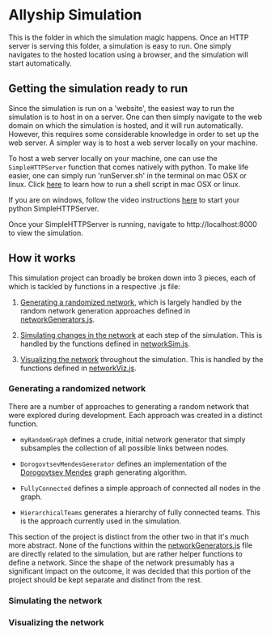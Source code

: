 # Allyship Simulation

This is the folder in which the simulation magic happens. Once an HTTP server is serving this folder, a simulation is easy to run. One simply navigates to the hosted location using a browser, and the simulation will start automatically.

## Getting the simulation ready to run

Since the simulation is run on a 'website', the easiest way to run the simulation is to host in on a server. One can then simply navigate to the web domain on which the simulation is hosted, and it will run automatically. However, this requires some considerable knowledge in order to set up the web server. A simpler way is to host a web server locally on your machine.

To host a web server locally on your machine, one can use the ```SimpleHTTPServer``` function that comes natively with python. To make life easier, one can simply run 'runServer.sh' in the terminal on mac OSX or linux. Click [here](https://apple.stackexchange.com/a/235129) to learn how to run a shell script in mac OSX or linux.

If you are on windows, follow the video instructions [here](https://www.youtube.com/watch?v=tV7TW-iK6GA) to start your python SimpleHTTPServer.

Once your SimpleHTTPServer is running, navigate to http://localhost:8000 to view the simulation.

## How it works

This simulation project can broadly be broken down into 3 pieces, each of which is tackled by functions in a respective .js file:

1. [Generating a randomized network](#Generating-a-randomized-network), which is largely handled by the random network generation approaches defined in [networkGenerators.js](/networkGenerators.js).

2. [Simulating changes in the network](#Simulationg-changes-in-the-network) at each step of the simulation. This is handled by the functions defined in [networkSim.js](/networkSim.js). 

3. [Visualizing the network](#Visualizing-the-network) throughout the simulation. This is handled by the functions defined in [networkViz.js](/networkViz.js).


### Generating a randomized network

There are a number of approaches to generating a random network that were explored during development. Each approach was created in a distinct function.

* `myRandomGraph` defines a crude, initial network generator that simply subsamples the collection of all possible links between nodes. 

* `DorogovtsevMendesGenerator` defines an implementation of the [Dorogovtsev Mendes](http://graphstream-project.org/doc/Generators/Dorogovtsev-Mendes-generator/) graph generating algorithm.

* `FullyConnected` defines a simple approach of connected all nodes in the graph.

* `HierarchicalTeams` generates a hierarchy of fully connected teams. This is the approach currently used in the simulation.

This section of the project is distinct from the other two in that it's much more abstract. None of the functions within the [networkGenerators.js](/networkGenerators.js) file are directly related to the simulation, but are rather helper functions to define a network. Since the shape of the network presumably has a significant impact on the outcome, it was decided that this portion of the project should be kept separate and distinct from the rest.

### Simulating the network



### Visualizing the network
